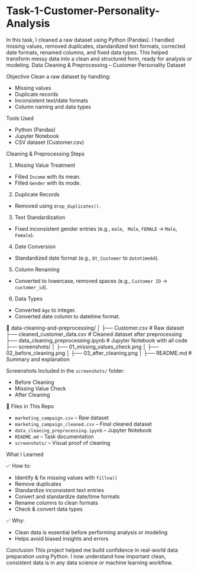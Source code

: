 # Task-1-Customer-Personality-Analysis
In this task, I cleaned a raw dataset using Python (Pandas). I handled missing values, removed duplicates, standardized text formats, corrected date formats, renamed columns, and fixed data types. This helped transform messy data into a clean and structured form, ready for analysis or modeling. 
Data Cleaning & Preprocessing – Customer Personality Dataset

 Objective
Clean a raw dataset by handling:
- Missing values
- Duplicate records
- Inconsistent text/date formats
- Column naming and data types

Tools Used
- Python (Pandas)
- Jupyter Notebook
- CSV dataset (Customer.csv)

 Cleaning & Preprocessing Steps

1. Missing Value Treatment
- Filled `Income` with its mean.
- Filled `Gender` with its mode.

 2. Duplicate Records
- Removed using `drop_duplicates()`.

3. Text Standardization
- Fixed inconsistent gender entries (e.g., `male`, ` Male`, `FEMALE` → `Male`, `Female`).

4. Date Conversion
- Standardized date format (e.g., `Dt_Customer` to `datetime64`).

5. Column Renaming
- Converted to lowercase, removed spaces (e.g., `Customer ID` → `customer_id`).

6. Data Types
- Converted `Age` to integer.
- Converted date column to datetime format.

📁 data-cleaning-and-preprocessing/
│
├── Customer.csv                        # Raw dataset
├── cleaned_customer_data.csv           # Cleaned dataset after preprocessing
├── data_cleaning_preprocessing.ipynb   # Jupyter Notebook with all code
├── screenshots/
│   ├── 01_missing_values_check.png
│   ├── 02_before_cleaning.png
│   ├── 03_after_cleaning.png
│
├── README.md                           # Summary and explanation


 Screenshots
Included in the `screenshots/` folder:
- Before Cleaning
- Missing Value Check
- After Cleaning

📂 Files in This Repo
- `marketing_campaign.csv` – Raw dataset
- `marketing_campaign_cleaned.csv` – Final cleaned dataset
- `data_cleaning_preprocessing.ipynb` – Jupyter Notebook
- `README.md` – Task documentation
- `screenshots/` – Visual proof of cleaning

What I Learned

✅ How to:
- Identify & fix missing values with `fillna()`
- Remove duplicates
- Standardize inconsistent text entries
- Convert and standardize date/time formats
- Rename columns to clean formats
- Check & convert data types

✅ Why:
- Clean data is essential before performing analysis or modeling
- Helps avoid biased insights and errors


 Conclusion
This project helped me build confidence in real-world data preparation using Python. I now understand how important clean, consistent data is in any data science or machine learning workflow.
